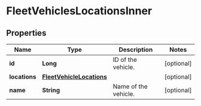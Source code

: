 
# FleetVehiclesLocationsInner

## Properties
Name | Type | Description | Notes
------------ | ------------- | ------------- | -------------
**id** | **Long** | ID of the vehicle. |  [optional]
**locations** | [**FleetVehicleLocations**](FleetVehicleLocations.md) |  |  [optional]
**name** | **String** | Name of the vehicle. |  [optional]



